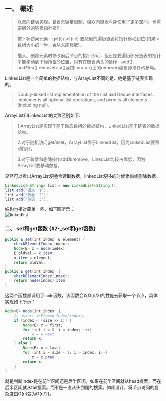 ## [ ](https://yikun.github.io/2015/04/05/Java-LinkedList%E5%B7%A5%E4%BD%9C%E5%8E%9F%E7%90%86%E5%8F%8A%E5%AE%9E%E7%8E%B0/)一、 概述

> 以双向链表实现。链表无容量限制，但双向链表本身使用了更多空间，也需要额外的链表指针操作。
>
> 按下标访问元素—get\(i\)/set\(i,e\) 要悲剧的遍历链表将指针移动到位\(如果i&gt;数组大小的一半，会从末尾移起\)。
>
> 插入、删除元素时修改前后节点的指针即可，但还是要遍历部分链表的指针才能移动到下标所指的位置，只有在链表两头的操作—add\(\), addFirst\(\),removeLast\(\)或用iterator\(\)上的remove\(\)能省掉指针的移动。

LinkedList是一个简单的数据结构，与ArrayList不同的是，他是基于链表实现的。

> Doubly-linked list implementation of the List and Deque interfaces. Implements all optional list operations, and permits all elements \(including null\).

ArrayList和LinkedList的大致区别如下:
>1.ArrayList是实现了基于动态数组的数据结构，LinkedList基于链表的数据结构。 
>
>2.对于随机访问get和set，ArrayList优于LinkedList，因为LinkedList要移动指针。 
>
>3.对于新增和删除操作add和remove，LinedList比较占优势，因为ArrayList要移动数据。 

显然可以看出ArrayList更适合读取数据，linkedList更多的时候添加或删除数据。

```java
LinkedList<String> list = new LinkedList<String>();
list.add("语文: 1");
list.add("数学: 2");
list.add("英语: 3");
```

结构也相对简单一些，如下图所示：  
![](https://cloud.githubusercontent.com/assets/1736354/6997435/92fab224-dbed-11e4-932a-4c5593a2abb7.png "linkedlist")

### 二、 set和get函数 {#2-_set和get函数}

```java
public E set(int index, E element) {
    checkElementIndex(index);
    Node<E> x = node(index);
    E oldVal = x.item;
    x.item = element;
    return oldVal;
}
public E get(int index) {
    checkElementIndex(index);
    return node(index).item;
}
```

这两个函数都调用了`node`函数，该函数会以O\(n/2\)的性能去获取一个节点，具体实现如下所示：

```java
Node<E> node(int index) {
    // assert isElementIndex(index);
    if (index < (size >> 1)) {
        Node<E> x = first;
        for (int i = 0; i < index; i++)
            x = x.next;
        return x;
    } else {
        Node<E> x = last;
        for (int i = size - 1; i > index; i--)
            x = x.prev;
        return x;
    }
}
```

就是判断index是在前半区间还是后半区间，如果在前半区间就从head搜索，而在后半区间就从tail搜索。而不是一直从头到尾的搜索。如此设计，将节点访问的复杂度由O\(n\)变为O\(n/2\)。

